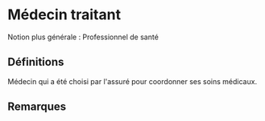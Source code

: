 # Médecin traitant 
<!-- SPDX-License-Identifier: MPL-2.0 -->

Notion plus générale : Professionnel de santé

## Définitions

Médecin qui a été choisi par l'assuré pour coordonner ses soins médicaux.

## Remarques

